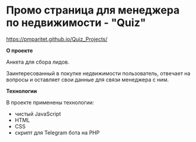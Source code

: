 # Промо страница для менеджера по недвижимости - "Quiz" 

https://pmparitet.github.io/Quiz_Projects/

**О проекте**

Анкета для сбора лидов. 

Заинтересованный в покупке недвижимости пользователь, отвечает на вопросы и оставляет свои данные для связи менеджера с ним. 

**Технологии**

В проекте применены технологии:

- чистый JavaScript
- HTML
- CSS
- скрипт для Telegram бота на PHP 
